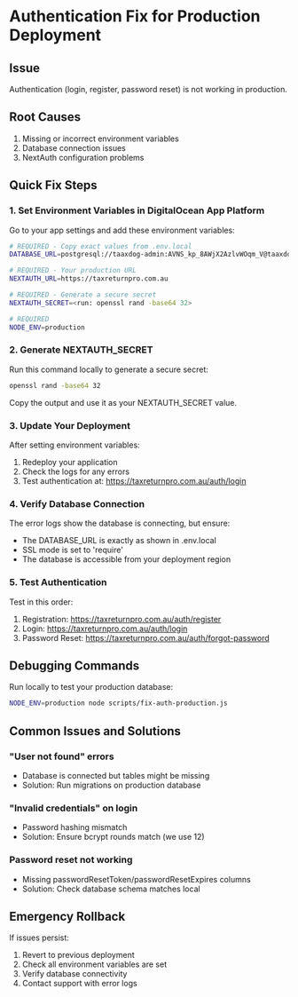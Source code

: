 # Authentication Fix for Production Deployment

## Issue

Authentication (login, register, password reset) is not working in production.

## Root Causes

1. Missing or incorrect environment variables
2. Database connection issues
3. NextAuth configuration problems

## Quick Fix Steps

### 1. Set Environment Variables in DigitalOcean App Platform

Go to your app settings and add these environment variables:

```bash
# REQUIRED - Copy exact values from .env.local
DATABASE_URL=postgresql://taaxdog-admin:AVNS_kp_8AWjX2AzlvWOqm_V@taaxdog-production-do-user-23438582-0.d.db.ondigitalocean.com:25060/taaxdog-production?sslmode=require

# REQUIRED - Your production URL
NEXTAUTH_URL=https://taxreturnpro.com.au

# REQUIRED - Generate a secure secret
NEXTAUTH_SECRET=<run: openssl rand -base64 32>

# REQUIRED
NODE_ENV=production
```

### 2. Generate NEXTAUTH_SECRET

Run this command locally to generate a secure secret:

```bash
openssl rand -base64 32
```

Copy the output and use it as your NEXTAUTH_SECRET value.

### 3. Update Your Deployment

After setting environment variables:

1. Redeploy your application
2. Check the logs for any errors
3. Test authentication at: https://taxreturnpro.com.au/auth/login

### 4. Verify Database Connection

The error logs show the database is connecting, but ensure:

- The DATABASE_URL is exactly as shown in .env.local
- SSL mode is set to 'require'
- The database is accessible from your deployment region

### 5. Test Authentication

Test in this order:

1. Registration: https://taxreturnpro.com.au/auth/register
2. Login: https://taxreturnpro.com.au/auth/login
3. Password Reset: https://taxreturnpro.com.au/auth/forgot-password

## Debugging Commands

Run locally to test your production database:

```bash
NODE_ENV=production node scripts/fix-auth-production.js
```

## Common Issues and Solutions

### "User not found" errors

- Database is connected but tables might be missing
- Solution: Run migrations on production database

### "Invalid credentials" on login

- Password hashing mismatch
- Solution: Ensure bcrypt rounds match (we use 12)

### Password reset not working

- Missing passwordResetToken/passwordResetExpires columns
- Solution: Check database schema matches local

## Emergency Rollback

If issues persist:

1. Revert to previous deployment
2. Check all environment variables are set
3. Verify database connectivity
4. Contact support with error logs
